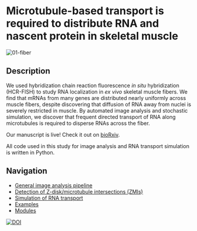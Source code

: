 # Microtubule-based transport is required to distribute RNA and nascent protein in skeletal muscle

<img src="img/01-fiber.png" alt="01-fiber">

## Description
We used hybridization chain reaction fluorescence _in situ_ hybridization (HCR-FISH) to study RNA localization in _ex vivo_ skeletal muscle fibers. We find that mRNAs from many genes are distributed nearly uniformly across muscle fibers, despite discovering that diffusion of RNA away from nuclei is severely restricted in muscle. By automated image analysis and stochastic simulation, we discover that frequent directed transport of RNA along microtubules is required to disperse RNAs across the fiber.

Our manuscript is live! Check it out on [bioRxiv](https://www.biorxiv.org/content/10.1101/2021.02.26.433059v1).

All code used in this study for image analysis and RNA transport simulation is written in Python.

## Navigation
- [General image analysis pipeline](general_pipeline)
- [Detection of Z-disk/microtubule intersections (ZMIs)](zmi_detection)
- [Simulation of RNA transport](simulation)
- [Examples](examples)
- [Modules](modules)

[![DOI](https://zenodo.org/badge/DOI/10.5281/zenodo.5484424.svg)](https://doi.org/10.5281/zenodo.5484424)
